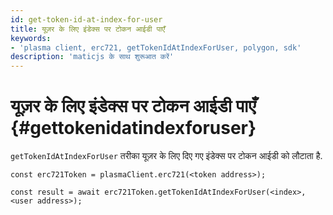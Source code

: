 ```yaml
---
id: get-token-id-at-index-for-user
title: यूज़र के लिए इंडेक्स पर टोकन आईडी पाएँ
keywords:
- 'plasma client, erc721, getTokenIdAtIndexForUser, polygon, sdk'
description: 'maticjs के साथ शुरूआत करें'
---
```


# यूज़र के लिए इंडेक्स पर टोकन आईडी पाएँ {#gettokenidatindexforuser}

`getTokenIdAtIndexForUser` तरीका यूज़र के लिए दिए गए इंडेक्स पर टोकन आईडी को लौटाता है.

```
const erc721Token = plasmaClient.erc721(<token address>);

const result = await erc721Token.getTokenIdAtIndexForUser(<index>,<user address>);

```
